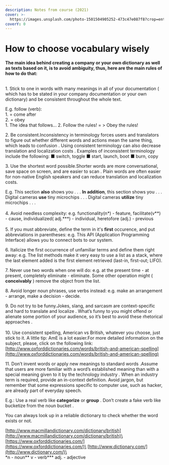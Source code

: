 ```yaml
---
description: Notes from course (2021)
cover: >-
  https://images.unsplash.com/photo-1501504905252-473c47e087f8?crop=entropy&cs=srgb&fm=jpg&ixid=MnwxOTcwMjR8MHwxfHNlYXJjaHw0fHx3cml0aW5nfGVufDB8fHx8MTYzNjI4MzM5Ng&ixlib=rb-1.2.1&q=85
coverY: 0
---
```


# How to choose vocabulary wisely

**The main idea behind creating a company or your own dictionary as well as texts based on it, is to avoid ambiguity, thus, here are the main rules of how to do that:**

\
1\. Stick to one in words with many meanings in all of your documentation ( which has to be stated in your company documentation or your own dictionary) and be consistent throughout the whole text.

E.g. follow (verb):\
1\. = come after\
2\. = obey\
1\. The idea that follows...  2. Follow the rules! = > Obey the rules!&#x20;

2\. Be consistent.﻿Inconsistency in terminology forces users and translators to figure out whether different words and actions mean the same thing, which leads to confusion . Using consistent terminology can also decrease translation and localization costs . Examples of inconsistent terminology include the following: ■ switch, toggle  ■ start, launch, boot ■ burn, copy

3\. Use the shortest word possible.Shorter words are more conversational, save space on screen, and are easier to scan . Plain words are often easier for non-native English speakers and can reduce translation and localization costs.

E.g. This section **also** shows you . . .   **In addition**, this section shows you . . . Digital cameras **use** tiny microchips . . . Digital cameras **utilize** tiny microchips . . .\
\
4\. Avoid needless complexity: ﻿e.g. functionality(n\*) - feature, facilitate(v\*\*) - cause, individualized( adj.\*\*\*) - individual, heretofore (adj.) - previous\
\
5\. If you must abbreviate, define the term in it's **first** occurence, and put abbreviations in parentheses:﻿ e.g. This API (Application Programming Interface) allows you to connect bots to our system.

6\. Italicize the first occurrence of unfamiliar terms and define them right away: ﻿e.g. The list methods make it very easy to use a list as a stack, where the last element added is the first element retrieved (last-in, first-out; LIFO).

7\. Never use two words when one will do:﻿ e.g. at the present time - at present, completely eliminate - eliminate. Some other operation might ( **conceivably** ) remove the object from the list.

8\. Avoid longer noun phrases, use verbs instead: ﻿e.g.  make an arrangement  - arrange, make a decision - decide.

9\. Do not try to be funny.Jokes, slang, and sarcasm are context-specific and hard to translate and localize . What’s funny to you might offend or alienate some portion of your audience, so it’s best to avoid these rhetorical approaches .\
\
10\. Use consistent spelling, American vs British, whatever you choose, just  stick to it. A little tip: AmE is a lot easier.For more detailed information on the subject, please,  click on the following link: [http://www.oxforddictionaries.com/words/british-and-american-spelling](http://www.oxforddictionaries.com/words/british-and-american-spelling)

11\. Don’t invent words or apply new meanings to standard words .Assume that users are more familiar with a word’s established meaning than with a special meaning given to it by the technology industry . When an industry term is required, provide an in-context definition. Avoid jargon, but remember that some expressions specific to computer use, such as hacker, are already part of everyday speech.

E.g.: Use a real verb like **categorize** or **group** . Don’t create a fake verb like bucketize from the noun bucket .

You can always look up in a reliable dictionary to check whether the word exists or not.

﻿[http://www.macmillandictionary.com/dictionary/british](http://www.macmillandictionary.com/dictionary/british)﻿\
﻿[https://www.oxforddictionaries.com/](https://www.oxforddictionaries.com/)﻿\
[http://www.dictionary.com/](http://www.dictionary.com/)﻿\
\
\*n - noun\*\* v - verb\*\*\* adj. - adjective
